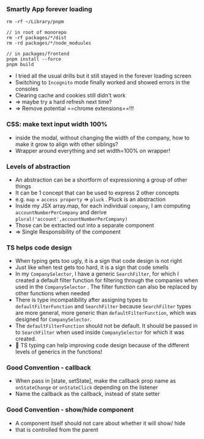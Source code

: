 ### Smartly App forever loading
```
rm -rf ~/Library/pnpm

// in root of monorepo
rm -rf packages/*/dist
rm -rd packages/*/node_moduules

// in packages/frontend
pnpm install --force
pnpm build
```
- I tried all the usual drills but it still stayed in the forever loading screen
- Switching to `Incognito` mode finally worked and showed errors in the consoles
- Clearing cache and cookies still didn't work
- => maybe try a hard refresh next time?
- => Remove potential ==chrome extensions==!!!

### CSS: make text input width 100%
- inside the modal, without changing the width of the company, how to make it grow to align with other siblings?
- Wrapper around everything and set width=100% on wrapper!

### Levels of abstraction
- An abstraction can be a shortform of expressioning a group of other things
- It can be 1 concept that can be used to express 2 other concepts
- e.g. `map` + `access property` => `pluck` . Pluck is an abstraction
- Inside my JSX array.map, for each individual `company`, I am computing `accountNumberPerCompany` and derive `plural('account',accountNumberPerCompany)` 
- Those can be extracted out into a separate component 
- => Single Responsibility of the component

### TS helps code design
- When typing gets too ugly, it is a sign that code design is not right
- Just like when test gets too hard, it is a sign that code smells
- In my `CompanySelector`, I have a generic `SearchFilter`, for which I created a default filter function for filtering through the companies when used in the `CompanySelector` . The filter function can also be replaced by other functions when needed
- There is type incompatibility after assigning types to `defaultFilterFunction` and `SearchFilter`  because `SearchFilter` types are more general, more generic than `defaultFilterFunction`, which was designed for `CompanySelector`.
- The `defaultFilterFunction` should not be default. It should be passed in to `SearchFilter` when used inside `CompanySelector` for which it was created.
- 🤯 TS typing can help improving code design because of the different levels of generics in the functions!

### Good Convention - callback
- When pass in [state, setState], make the callback prop name as `onStateChange` or `onStateClick`  depending on the listener
- Name the callback as the callback, instead of state setter 

### Good Convention  - show/hide component
- A component itself should not care about whether it will show/ hide
- that is controlled from the parent